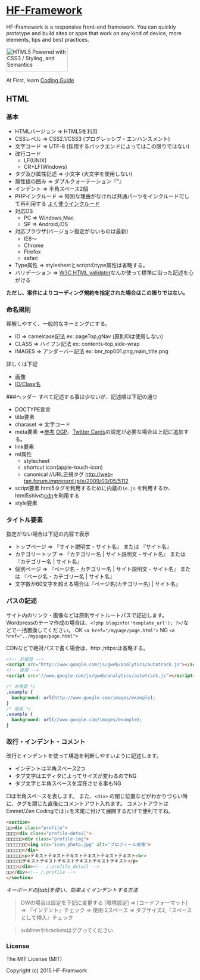 # [HF-Framework](https://github.com/hanuman6/HF-Framework)
HF-Framework is a responsive front-end framework. You can quickly prototype and build sites or apps that work on any kind of device, more elements, tips and best practices.

<a href="http://www.w3.org/html/logo/">
<img src="http://www.w3.org/html/logo/badge/html5-badge-h-css3-semantics.png" width="165" height="64" alt="HTML5 Powered with CSS3 / Styling, and Semantics" title="HTML5 Powered with CSS3 / Styling, and Semantics">
</a>

At First, learn [Coding Guide](https://github.com/hanuman6/HF-Framework#coding-guide)

## HTML

### 基本
+ HTMLバージョン ⇒ HTML5を利用
+ CSSレベル ⇒ CSS2.1/CSS3 (プログレッシブ・エンハンスメント)
+ 文字コード ⇒ UTF-8 (採用するバックエンドによってはこの限りではない)
+ 改行コード
  + LF(UNIX)
  + CR+LF(Windows)
+ タグ及び属性記述 ⇒ 小文字 (大文字を使用しない)
+ 属性値の囲み ⇒ ダブルクォーテーション『"』
+ インデント ⇒ 半角スペース2個
+ PHPインクルード ⇒ 特別な理由がなければ共通パーツをインクルード可して再利用する [よく使うインクルード](https://github.com/hanuman6/HF-Framework/blob/master/_documents/php.md/)
+ 対応OS
  + PC ⇒ Windows,Mac
  + SP ⇒ Android,iOS
+ 対応ブラウザ(バージョン指定がないものは最新）
  + IE8〜
  + Chrome
  + Firefox
  + safari
+ Type属性 ⇒ stylesheetとscriptのtype属性は省略する。
+ バリデーション ⇒ [W3C HTML validator](http://validator.w3.org/nu/)なんか使って標準に沿った記述を心がける

**ただし、案件によりコーディング規約を指定された場合はこの限りではない。**

### 命名規則
理解しやすく、一般的なネーミングにする。
+ ID ⇒ camelcase記法 ex: pageTop,gNav (原則IDは使用しない)
+ CLASS ⇒ ハイフン記法 ex: contents-top,side-wrap
+ IMAGES ⇒ アンダーバー記法 ex: bnr_top001.png,main_title.png

詳しくは下記
  + [画像](https://github.com/hanuman6/HF-Framework/blob/master/_documents/images.md/)
  + [ID/Class名](https://github.com/hanuman6/HF-Framework/blob/master/_documents/shortname.md/)

###ヘッダー
すべて記述する事は少ないが、記述順は下記の通り

+ DOCTYPE宣言
+ title要素
+ charaset ⇒ 文字コード
+ meta要素 ⇒[参考](https://github.com/hanuman6/HF-Framework/blob/master/_documents/META.md)
  [OGP](http://l-w-i.net/d/20130316_01.txt)、[Twitter Cards](http://l-w-i.net/d/20130324_01.txt)の設定が必要な場合は上記に追加する。
+ link要素
+ rel属性
  + stylecheet
  + shortcut icon(apple-touch-icon)
  + canonical //URL正規タグ http://web-tan.forum.impressrd.jp/e/2009/03/05/5112
+ script要素
  html5タグを利用するために内蔵の```ie.js``` を利用するか、html5shivの[cdn](https://cdnjs.cloudflare.com/ajax/libs/html5shiv/3.7.2/html5shiv.min.js)を利用する
+ style要素

### タイトル要素
指定がない場合は下記の内容で表示

+ トップページ ⇒ 『サイト説明文 - サイト名』 または 『サイト名』
+ カテゴリートップ ⇒ 『カテゴリー名 | サイト説明文 - サイト名』 または 『カテゴリー名 | サイト名』
+ 個別ページ ⇒ 『ページ名 - カテゴリー名 | サイト説明文 - サイト名』 または 『ページ名 - カテゴリー名 | サイト名』
+ 文字数が60文字を超える場合は『ページ名(カテゴリー名) | サイト名』

### パスの記述
サイト内のリンク・画像などは原則サイトルートパスで記述します。
Wordpressのテーマ作成の場合は、```<?php bloginfo('template_url'); ?>/```などで一括置換してください。
OK  ```<a href="/mypage/page.html">```
NG  ```<a href="../mypage/page.html">```

CDNなどで絶対パスで書く場合は、http:,https:は省略する。
```html
<!-- 非推奨 -->
<script src="http://www.google.com/js/gweb/analytics/autotrack.js"></script>
<!-- 推奨 -->
<script src="//www.google.com/js/gweb/analytics/autotrack.js"></script>
```
```css
/* 非推奨 */
.example {
  background: url(http://www.google.com/images/example);
}
/* 推奨 */
.example {
  background: url(//www.google.com/images/example);
}
```

### 改行・インデント・コメント
改行とインデントを使って構造を判断しやすいように記述します。

+ インデントは半角スペース2つ
+ タブ文字はエディタによってサイズが変わるのでNG
+ タブ文字と半角スペースを混在させる事もNG

□は半角スペースを表します。
また、```<div>``` の閉じ位置などがわかりづらい時に、タグを閉じた直後にコメントアウト入れます。
コメントアウトはEmmet/Zen Codingでは```|c```を末尾に付けて展開するだけで便利ですね。
```html
<section>
□□<div class="profile">
□□□□<div class="profile-detail">
□□□□□□<div class="profile-img">
□□□□□□□□<img src="icon_photo.jpg" alt="プロフィール画像">
□□□□□□</div>
□□□□□□<p>テキストテキストテキストテキストテキストテキスト<br>
□□□□□□テキストテキストテキストテキストテキストテキスト</p>
□□□□</div><!-- /.profile_detail -->
□□</div><!-- /.profile -->
</section>
```

*キーボードの[tab]を使い、効率よくインデントする方法*
> DWの場合は設定を下記に変更する
> [環境設定] ⇒ [コードフォーマット]
> ⇒ 『インデント』チェック
> ⇒  使用:2スペース
> ⇒  タブサイズ2,『スペースとして挿入』チェック

> sublimeやbracketsはググってください

### License

The MIT License (MIT)

Copyright (c) 2015 HF-Framwork
